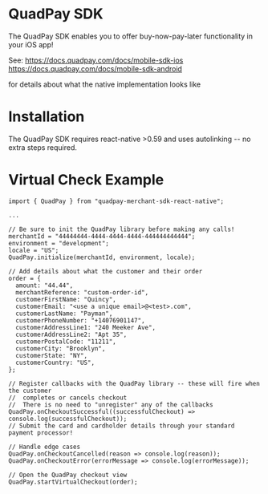 QuadPay SDK
==============

The QuadPay SDK enables you to offer buy-now-pay-later functionality in your iOS app!

See:
https://docs.quadpay.com/docs/mobile-sdk-ios
https://docs.quadpay.com/docs/mobile-sdk-android

for details about what the native implementation looks like

Installation
============

The QuadPay SDK requires react-native >0.59 and uses autolinking -- no extra steps required.


Virtual Check Example
=======

```
import { QuadPay } from "quadpay-merchant-sdk-react-native";

...

// Be sure to init the QuadPay library before making any calls!
merchantId = "44444444-4444-4444-4444-444444444444";
environment = "development";
locale = "US";
QuadPay.initialize(merchantId, environment, locale);

// Add details about what the customer and their order
order = {
  amount: "44.44",
  merchantReference: "custom-order-id",
  customerFirstName: "Quincy",
  customerEmail: "<use a unique email>@<test>.com",
  customerLastName: "Payman",
  customerPhoneNumber: "+14076901147",
  customerAddressLine1: "240 Meeker Ave",
  customerAddressLine2: "Apt 35",
  customerPostalCode: "11211",
  customerCity: "Brooklyn",
  customerState: "NY",
  customerCountry: "US",
};

// Register callbacks with the QuadPay library -- these will fire when the customer
//  completes or cancels checkout
//  There is no need to "unregister" any of the callbacks
QuadPay.onCheckoutSuccessful((successfulCheckout) => console.log(successfulCheckout));
// Submit the card and cardholder details through your standard payment processor!

// Handle edge cases
QuadPay.onCheckoutCancelled(reason => console.log(reason));
QuadPay.onCheckoutError(errorMessage => console.log(errorMessage));

// Open the QuadPay checkout view
QuadPay.startVirtualCheckout(order);

```